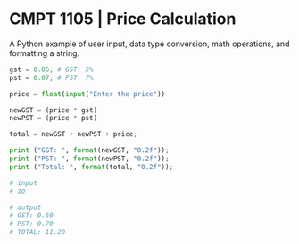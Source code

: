 # CMPT 1105 | Price Calculation

A Python example of user input, data type conversion, math operations, and formatting a string.

```python
gst = 0.05; # GST: 5%
pst = 0.07; # PST: 7%

price = float(input("Enter the price"))

newGST = (price * gst)
newPST = (price * pst)

total = newGST + newPST + price;

print ("GST: ", format(newGST, "0.2f"));
print ("PST: ", format(newPST, "0.2f"));
print ("Total: ", format(total, "0.2f"));
```

```python
# input
# 10

# output
# GST: 0.50
# PST: 0.70
# TOTAL: 11.20
```
